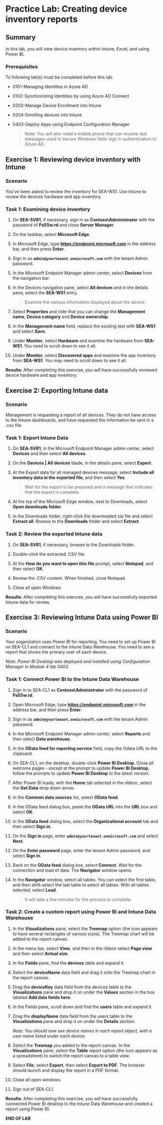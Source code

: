 # Practice Lab: Creating device inventory reports

## Summary

In this lab, you will view device inventory within Intune, Excel, and using Power BI.

### Prerequisites

To following lab(s) must be completed before this lab:

- 0101-Managing Identities in Azure AD

- 0102-Synchronizing Identities by using Azure AD Connect

- 0203-Manage Device Enrollment into Intune

- 0204-Enrolling devices into Intune

- 0403-Deploy Apps using Endpoint Configuration Manager

  > Note: You will also need a mobile phone that can receive text messages used to secure Windows Hello sign in authentication to Azure AD.

## Exercise 1: Reviewing device inventory with Intune 

### Scenario

You've been asked to review the inventory for SEA-WS1. Use Intune to review the devices hardware and app inventory.

### Task 1: Examining device inventory

1. On **SEA-SVR1**, if necessary, sign in as **Contoso\\Administrator** with the password of **Pa55w.rd** and close **Server Manager**.

2. On the taskbar, select **Microsoft Edge**.

3. In Microsoft Edge, type **https://endpoint.microsoft.com** in the address bar, and then press **Enter**. 

4. Sign in as **`admin@yourtenant.onmicrosoft.com`** with the tenant Admin password.

5. In the Microsoft Endpoint Manager admin center, select **Devices** from the navigation bar.

6. In the Devices navigation pane, select **All devices** and in the details pane, select the **SEA-WS1** entry. 

   > Examine the various information displayed about the device.

7. Select **Properties** and note that you can change the **Management name**, **Device category** and **Device ownership**.

8. In the **Management name** field, replace the existing text with **SEA-WS1** and select **Save**.

9. Under **Monitor**, select **Hardware** and examine the hardware from **SEA-WS1**. You need to scroll down to see it all.

10. Under **Monitor**, select **Discovered apps** and examine the app inventory from **SEA-WS1**. You may need to scroll down to see it all.

**Results**: After completing this exercise, you will have successfully reviewed device hardware and app inventory.

## Exercise 2: Exporting Intune data

### Scenario

Management is requesting a report of all devices. They do not have access to the Intune dashboards, and have requested the information be sent in a .csv file.

### Task 1: Export Intune Data

1. On **SEA-SVR1**, in the Microsoft Endpoint Manager admin center, select **Devices** and then select **All devices**.

2. On the **Devices | All devices** blade, in the details pane, select **Export**.

3. At the Export data for all managed devices message, select **Include all inventory data in the exported file**, and then select **Yes**.

   > Wait for the export to be prepared and a message that indicates that the export is complete.

4. At the top of the Microsoft Edge window, next to Downloads, select **Open downloads folder**.

5. In the Downloads folder, right-click the downloaded zip file and select **Extract all**. Browse to the **Downloads** folder and select **Extract**.

### Task 2: Review the exported Intune data

1. On **SEA-SVR1**, if necessary, browse to the Downloads folder.

2. Double-click the extracted .CSV file.

3. At the **How do you want to open this file** prompt, select **Notepad**, and then select **OK**.

4. Review the .CSV content. When finished, close Notepad.

5. Close all open Windows.

**Results**: After completing this exercise, you will have successfully exported Intune data for review.

## Exercise 3: Reviewing Intune Data using Power BI 

### Scenario

Your organization uses Power BI for reporting. You need to set up Power BI on SEA-CL1 and connect to the Intune Data Warehouse. You need to see a report that shows the primary user of each device. 

*Note: Power BI Desktop was deployed and installed using Configuration Manager in Module 4 lab 0403.*

### Task 1: Connect Power BI to the Intune Data Warehouse

1. Sign in to SEA-CL1 as **Contoso\Administrator** with the password of **Pa55w.rd**.

2. Open Microsoft Edge, type **https://endpoint.microsoft.com** in the address bar, and then press **Enter**. 

3. Sign in as **`admin@yourtenant.onmicrosoft.com`** with the tenant Admin password.

4. In the Microsoft Endpoint Manager admin center, select **Reports** and then select **Data warehouse**.

5. In the **OData feed for reporting service** field, copy the Odata URL to the clipboard.

6. On SEA-CL1, on the desktop, double-click **Power BI Desktop**. Close all welcome pages - except at the prompt to update **Power BI Desktop**, follow the prompts to update **Power BI Desktop** to the latest version.

7. After Power BI loads, with the **Home** tab selected in the ribbon, select the **Get Data** drop down arrow.

8. In the **Common data sources** list, select **OData feed**.

9. In the OData feed dialog box, paste the **OData URL** into the **URL** box and select **OK**.

10. In the **OData feed** dialog box, select the **Organizational account** tab and then select **Sign in**.

11. On the **Sign in** page, enter **`admin@yourtenant.onmicrosoft.com`** and select **Next**.

12. On the **Enter password** page, enter the tenant Admin password, and select **Sign in**.

13. Back on the **OData feed** dialog box, select **Connect**. Wait for the connection and load of data. The **Navigator** window opens.

14. In the **Navigator** window, select all tables. You can select the first table, and then shift-select the last table to select all tables. With all tables selected, select **Load**. 

    > It will take a few minutes for the process to complete.

### Task 2: Create a custom report using Power BI and Intune Data Warehouse

1. In the **Visualizations** pane, select the **Treemap** option (the icon appears to have several rectangles of various sizes). The Treemap chart will be added to the report canvas.

2. In the menu bar, select **View**, and then in the ribbon select **Page view** and then select **Actual size**.

3. In the **Fields** pane, find the **devices** table and expand it. 

4. Select the **deviceName** data field and drag it onto the Treemap chart in the report canvas.

5. Drag the **deviceKey** data field from the devices table to the **Visualizations** pane and drop it on under the **Values** section in the box labeled **Add data fields here**.

6. In the Fields pane, scroll down and find the **users** table and expand it. 

7. Drag the **displayName** data field from the users table to the **Visualizations** pane and drop it on under the **Details** section.

   _Note: You should now see device names in each report object, with a user name listed under each device._

8. Select the **Treemap** you added to the report canvas. In the **Visualizations** pane, select the **Table** report option (the icon appears as a spreadsheet) to switch the report canvas to a table view.

9. Select **File**, select **Export**, then select **Export to PDF**. The browser should launch and display the report in a PDF format. 

10. Close all open windows.

11. Sign out of SEA-CL1.

**Results**: After completing this exercise, you will have successfully connected Power BI desktop to the Intune Data Warehouse and created a report using Power BI.


**END OF LAB**
